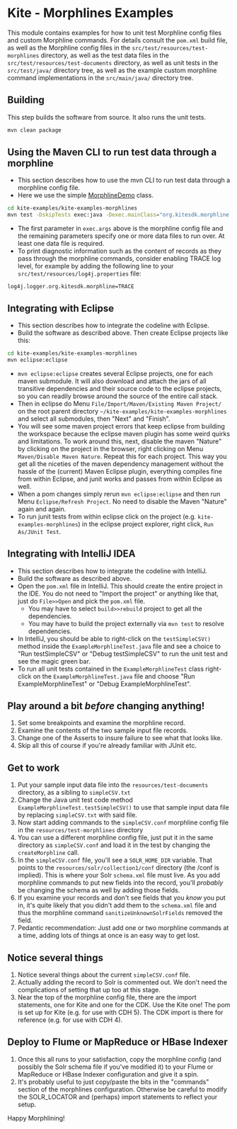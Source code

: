 # Kite - Morphlines Examples

This module contains examples for how to unit test Morphline config files and custom Morphline commands.
For details consult the `pom.xml` build file, 
as well as the Morphline config files in the `src/test/resources/test-morphlines` directory, 
as well as the test data files in the `src/test/resources/test-documents` directory, 
as well as unit tests in the `src/test/java/` directory tree,
as well as the example custom morphline command implementations in the `src/main/java/` directory tree.

## Building

This step builds the software from source. It also runs the unit tests.

```bash
mvn clean package
```

## Using the Maven CLI to run test data through a morphline

* This section describes how to use the mvn CLI to run test data through a morphline config file. 
* Here we use the simple [MorphlineDemo](https://github.com/kite-sdk/kite/blob/master/kite-morphlines/kite-morphlines-core/src/test/java/org/kitesdk/morphline/api/MorphlineDemo.java) class.

```bash
cd kite-examples/kite-examples-morphlines
mvn test -DskipTests exec:java -Dexec.mainClass="org.kitesdk.morphline.api.MorphlineDemo" -Dexec.args="src/test/resources/test-morphlines/addValues.conf src/test/resources/test-documents/email.txt" -Dexec.classpathScope=test
```

* The first parameter in `exec.args` above is the morphline config file and the remaining parameters specify one or more data files to run over. At least one data file is required.
* To print diagnostic information such as the content of records as they pass through the morphline commands, consider enabling TRACE log level, for example by adding the following line to your 
`src/test/resources/log4j.properties` file:

```
log4j.logger.org.kitesdk.morphline=TRACE
```

## Integrating with Eclipse

* This section describes how to integrate the codeline with Eclipse.
* Build the software as described above. Then create Eclipse projects like this:

```bash
cd kite-examples/kite-examples-morphlines
mvn eclipse:eclipse
```

* `mvn eclipse:eclipse` creates several Eclipse projects, one for each maven submodule.
It will also download and attach the jars of all transitive dependencies and their source code to the eclipse
projects, so you can readily browse around the source of the entire call stack.
* Then in eclipse do Menu `File/Import/Maven/Existing Maven Project/` on the root parent
directory `~/kite-examples/kite-examples-morphlines` and select all submodules, then "Next" and "Finish".
* You will see some maven project errors that keep eclipse from building the workspace because
the eclipse maven plugin has some weird quirks and limitations. To work around this, next, disable
the maven "Nature" by clicking on the project in the browser, right clicking on Menu
`Maven/Disable Maven Nature`. Repeat this for each project. This way you get all the niceties of the maven dependency management
without the hassle of the (current) Maven Eclipse plugin, everything compiles fine from within
Eclipse, and junit works and passes from within Eclipse as well.
* When a pom changes simply rerun `mvn eclipse:eclipse` and
then run Menu `Eclipse/Refresh Project`. No need to disable the Maven "Nature" again and again.
* To run junit tests from within eclipse click on the project (e.g. `kite-examples-morphlines`)
in the eclipse project explorer, right click, `Run As/JUnit Test`.

## Integrating with IntelliJ IDEA

* This section describes how to integrate the codeline with IntelliJ.
* Build the software as described above. 
* Open the `pom.xml` file in IntelliJ. This should create the entire project in the IDE. You
  do not need to "Import the project" or anything like that, just do `File>>Open` and pick the
  `pom.xml` file.
  * You may have to select `build>>rebuild` project to get all the dependencies.
  * You may have to build the project externally via `mvn test` to resolve dependencies.  
* In IntelliJ, you should be able to right-click on the `testSimpleCSV()` method inside the `ExampleMorphlineTest.java` file and see a
  choice to "Run testSimpleCSV" or "Debug testSimpleCSV" to run the unit test and see the magic green bar.
* To run all unit tests contained in the `ExampleMorphlineTest` class right-click on the `ExampleMorphlineTest.java` file
  and choose "Run ExampleMorphlineTest" or "Debug ExampleMorphlineTest".

##  Play around a bit _before_ changing anything!

1. Set some breakpoints and examine the morphline record.
2. Examine the contents of the two sample input file records.
3. Change one of the Asserts to insure failure to see what that looks like.
4. Skip all this of course if you're already familiar with JUnit etc.
  
## Get to work

1. Put your sample input data file into the `resources/test-documents` directory, as a sibling to `simpleCSV.txt`
2. Change the Java unit test code method `ExampleMorphlineTest.testSimpleCSV()` to use that sample input data file by replacing `simpleCSV.txt` with said file.
3. Now start adding commands to the `simpleCSV.conf` morphline config file in the `resources/test-morphlines` directory
  1. You can use a different morphline config file, just put it in the same directory
     as `simpleCSV.conf` and load it in the test by changing the `createMorphline` call.
4. In the `simpleCSV.conf` file, you'll see a `SOLR_HOME_DIR` variable. That points to the
    `resources/solr/collection1/conf` directory (the /conf is implied). This is where your 
    Solr `schema.xml` file must live. As you add morphline commands to put new fields into the record,
    you'll _probably_ be changing the schema as well by adding those fields.
  1. If you examine your records and don't see fields that you _know_ you put in,
     it's quite likely that you didn't add them to the `schema.xml` file and thus the morphline command
     `sanitizeUnknownSolrFields` removed the field.
5. Pedantic recommendation: Just add one or two morphline commands at a time, adding
    lots of things at once is an easy way to get lost.
    
## Notice several things

1. Notice several things about the current `simpleCSV.conf` file.
2. Actually adding the record to Solr is commented out. We don't need the
   complications of setting that up too at this stage.
3. Near the top of the morphline config file, there are the import statements,
   one for Kite and one for the CDK. Use the Kite one! The pom is set up for Kite (e.g. for use with CDH 5). 
   The CDK import is there for reference (e.g. for use with CDH 4).

## Deploy to Flume or MapReduce or HBase Indexer

1. Once this all runs to your satisfaction, copy the morphline config (and possibly the Solr schema file if you've modified it) to your Flume or MapReduce or HBase Indexer configuration and give it a spin.
2. It's probably useful to just copy/paste the bits in the "commands" section of 
    the morphlines configuration. Otherwise be careful to modify the SOLR_LOCATOR and 
    (perhaps) import statements to reflect your setup.

Happy Morphlining!
